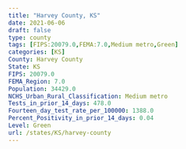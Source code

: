 ```yaml
---
title: "Harvey County, KS"
date: 2021-06-06
draft: false
type: county
tags: [FIPS:20079.0,FEMA:7.0,Medium metro,Green]
categories: [KS]
County: Harvey County
State: KS
FIPS: 20079.0
FEMA_Region: 7.0
Population: 34429.0
NCHS_Urban_Rural_Classification: Medium metro
Tests_in_prior_14_days: 478.0
Fourteen_day_test_rate_per_100000: 1388.0
Percent_Positivity_in_prior_14_days: 0.04
Level: Green
url: /states/KS/harvey-county
---
```



